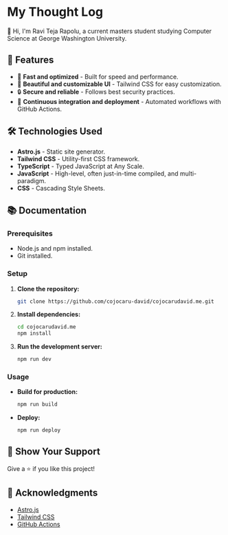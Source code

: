 # My Thought Log


👋 Hi, I'm Ravi Teja Rapolu, a current masters student studying Computer Science at George Washington University.


## 🌟 Features

- 🚀 **Fast and optimized** - Built for speed and performance.
- 🎨 **Beautiful and customizable UI** - Tailwind CSS for easy customization.
- 🔒 **Secure and reliable** - Follows best security practices.
- 🔄 **Continuous integration and deployment** - Automated workflows with GitHub Actions.

## 🛠️ Technologies Used

- **Astro.js** - Static site generator.
- **Tailwind CSS** - Utility-first CSS framework.
- **TypeScript** - Typed JavaScript at Any Scale.
- **JavaScript** - High-level, often just-in-time compiled, and multi-paradigm.
- **CSS** - Cascading Style Sheets.

## 📚 Documentation

### Prerequisites

- Node.js and npm installed.
- Git installed.

### Setup

1. **Clone the repository:**

   ```sh
   git clone https://github.com/cojocaru-david/cojocarudavid.me.git
   ```

2. **Install dependencies:**

   ```sh
   cd cojocarudavid.me
   npm install
   ```

3. **Run the development server:**

   ```sh
   npm run dev
   ```

### Usage

- **Build for production:**

  ```sh
  npm run build
  ```

- **Deploy:**

  ```sh
  npm run deploy
  ```

## 🌟 Show Your Support

Give a ⭐️ if you like this project!

## 🙏 Acknowledgments

- [Astro.js](https://astro.build/)
- [Tailwind CSS](https://tailwindcss.com/)
- [GitHub Actions](https://github.com/features/actions)
